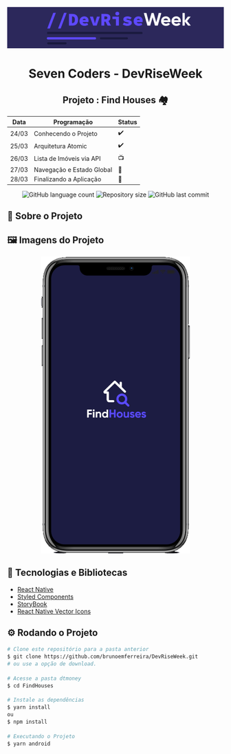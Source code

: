 <!-- Logotipo -->
<div align="center">
   <img src="./Assets/logo.png"/>
</div>

<!-- Title -->
<h1 align="center">Seven Coders - DevRiseWeek</h1>

<!-- Subtitle -->
<h2 align="center"> Projeto : Find Houses 🏘️ </h2>

| Data  | Programação               | Status |
| ----- | ------------------------- | ------ |
| 24/03 | Conhecendo o Projeto      | ✔️      |
| 25/03 | Arquitetura Atomic        | ✔️      |
| 26/03 | Lista de Imóveis via API  | 📺      |
| 27/03 | Navegação e Estado Global | 🚧      |
| 28/03 | Finalizando a Aplicação   | 🚧      |


<!-- Badges -->
<p align="center">
  <img alt="GitHub language count" src="https://img.shields.io/github/languages/count/brunoemferreira/DevRiseWeek?color=%2304D361?style=flat-square">
  <img alt="Repository size" src="https://img.shields.io/github/repo-size/brunoemferreira/DevRiseWeek?style=flat-square">
  <img alt="GitHub last commit" src="https://img.shields.io/github/last-commit/brunoemferreira/DevRiseWeek?style=flat-square">
</p>

<!-- Sobre o Projeto -->
## 🚀 Sobre o Projeto

## 🖼️ Imagens do Projeto

<div align="center">
   <img src="./Assets/SplashScreen.png"/>
</div>


## 🧰 Tecnologias e Bibliotecas
* [React Native](https://reactnative.dev/)
* [Styled Components]()
* [StoryBook]()
* [React Native Vector Icons]()

## ⚙️ Rodando o Projeto
```bash
# Clone este repositório para a pasta anterior
$ git clone https://github.com/brunoemferreira/DevRiseWeek.git
# ou use a opção de download.

# Acesse a pasta dtmoney
$ cd FindHouses

# Instale as dependências
$ yarn install
ou
$ npm install

# Executando o Projeto
$ yarn android 

```
